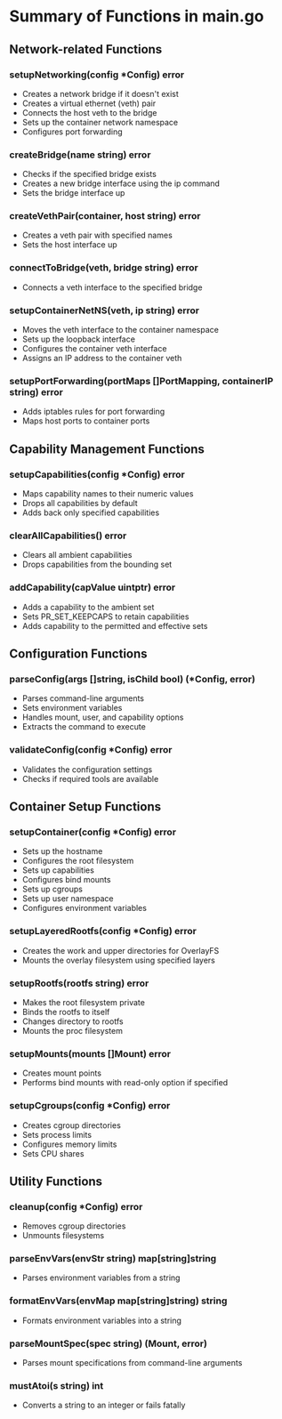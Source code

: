 # Summary of Functions in main.go

## Network-related Functions

### setupNetworking(config *Config) error
- Creates a network bridge if it doesn't exist
- Creates a virtual ethernet (veth) pair
- Connects the host veth to the bridge
- Sets up the container network namespace
- Configures port forwarding

### createBridge(name string) error
- Checks if the specified bridge exists
- Creates a new bridge interface using the ip command
- Sets the bridge interface up

### createVethPair(container, host string) error
- Creates a veth pair with specified names
- Sets the host interface up

### connectToBridge(veth, bridge string) error
- Connects a veth interface to the specified bridge

### setupContainerNetNS(veth, ip string) error
- Moves the veth interface to the container namespace
- Sets up the loopback interface
- Configures the container veth interface
- Assigns an IP address to the container veth

### setupPortForwarding(portMaps []PortMapping, containerIP string) error
- Adds iptables rules for port forwarding
- Maps host ports to container ports

## Capability Management Functions

### setupCapabilities(config *Config) error
- Maps capability names to their numeric values
- Drops all capabilities by default
- Adds back only specified capabilities

### clearAllCapabilities() error
- Clears all ambient capabilities
- Drops capabilities from the bounding set

### addCapability(capValue uintptr) error
- Adds a capability to the ambient set
- Sets PR_SET_KEEPCAPS to retain capabilities
- Adds capability to the permitted and effective sets

## Configuration Functions

### parseConfig(args []string, isChild bool) (*Config, error)
- Parses command-line arguments
- Sets environment variables
- Handles mount, user, and capability options
- Extracts the command to execute

### validateConfig(config *Config) error
- Validates the configuration settings
- Checks if required tools are available

## Container Setup Functions

### setupContainer(config *Config) error
- Sets up the hostname
- Configures the root filesystem
- Sets up capabilities
- Configures bind mounts
- Sets up cgroups
- Sets up user namespace
- Configures environment variables

### setupLayeredRootfs(config *Config) error
- Creates the work and upper directories for OverlayFS
- Mounts the overlay filesystem using specified layers

### setupRootfs(rootfs string) error
- Makes the root filesystem private
- Binds the rootfs to itself
- Changes directory to rootfs
- Mounts the proc filesystem

### setupMounts(mounts []Mount) error
- Creates mount points
- Performs bind mounts with read-only option if specified

### setupCgroups(config *Config) error
- Creates cgroup directories
- Sets process limits
- Configures memory limits
- Sets CPU shares

## Utility Functions

### cleanup(config *Config) error
- Removes cgroup directories
- Unmounts filesystems

### parseEnvVars(envStr string) map[string]string
- Parses environment variables from a string

### formatEnvVars(envMap map[string]string) string
- Formats environment variables into a string

### parseMountSpec(spec string) (Mount, error)
- Parses mount specifications from command-line arguments

### mustAtoi(s string) int
- Converts a string to an integer or fails fatally
